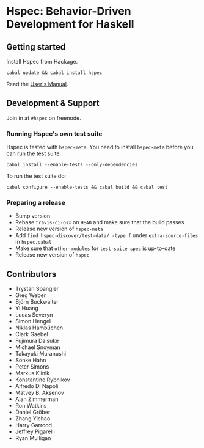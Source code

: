 # Hspec: Behavior-Driven Development for Haskell

## Getting started

Install Hspec from Hackage.

    cabal update && cabal install hspec

Read the [User's Manual](http://hspec.github.io/).

## Development & Support

Join in at `#hspec` on freenode.

### Running Hspec's own test suite

Hspec is tested with `hspec-meta`.  You need to install `hspec-meta` before you
can run the test suite:

    cabal install --enable-tests --only-dependencies

To run the test suite do:

    cabal configure --enable-tests && cabal build && cabal test

### Preparing a release

 - Bump version
 - Rebase `travis-ci-osx` on `HEAD` and make sure that the build passes
 - Release new version of `hspec-meta`
 - Add `find hspec-discover/test-data/ -type f` under `extra-source-files` in
   `hspec.cabal`
 - Make sure that `other-modules` for `test-suite spec` is up-to-date
 - Release new version of `hspec`

## Contributors

 * Trystan Spangler
 * Greg Weber
 * Björn Buckwalter
 * Yi Huang
 * Lucas Severyn
 * Simon Hengel
 * Niklas Hambüchen
 * Clark Gaebel
 * Fujimura Daisuke
 * Michael Snoyman
 * Takayuki Muranushi
 * Sönke Hahn
 * Peter Simons
 * Markus Klinik
 * Konstantine Rybnikov
 * Alfredo Di Napoli
 * Matvey B. Aksenov
 * Alan Zimmerman
 * Ron Watkins
 * Daniel Gröber
 * Zhang Yichao
 * Harry Garrood
 * Jeffrey Pigarelli
 * Ryan Mulligan

